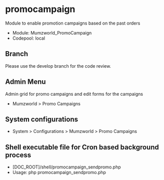 # promocampaign
Module to enable promotion campaigns based on the past orders

* Module: Mumzworld_PromoCampaign
* Codepool: local

## Branch
Please use the develop branch for the code review.


## Admin Menu
Admin grid for promo campaigns and edit forms for the campaigns

* Mumzworld > Promo Campaigns

## System configurations
* System > Configurations > Mumzworld > Promo Campaigns

## Shell executable file for Cron based background process
* [DOC_ROOT]/shell/promocampaign_sendpromo.php
* Usage: php promocampaign_sendpromo.php
